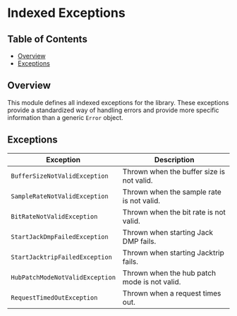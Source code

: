 # Indexed Exceptions

## Table of Contents
* [Overview](#overview)
* [Exceptions](#exceptions)

## Overview

This module defines all indexed exceptions for the library. These exceptions provide a standardized way of handling errors and provide more specific information than a generic `Error` object.

## Exceptions 

| Exception | Description |
|---|---|
| `BufferSizeNotValidException` |  Thrown when the buffer size is not valid. |
| `SampleRateNotValidException` |  Thrown when the sample rate is not valid. |
| `BitRateNotValidException` |  Thrown when the bit rate is not valid. |
| `StartJackDmpFailedException` |  Thrown when starting Jack DMP fails. |
| `StartJacktripFailedException` |  Thrown when starting Jacktrip fails. |
| `HubPatchModeNotValidException` |  Thrown when the hub patch mode is not valid. |
| `RequestTimedOutException` |  Thrown when a request times out. |
